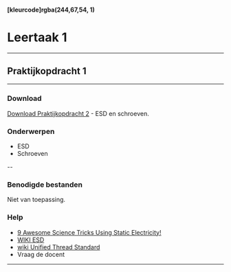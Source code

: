 #### [kleurcode]rgba(244,67,54, 1)

# Leertaak 1

---
## Praktijkopdracht 1
---

### Download

[Download Praktijkopdracht 2](https://elo.kw1c.nl/CMS/Studie/811%20ICT-Academie/811%20VakkenInhoud/%5BB.11%20HARa%5D%20Hardware%20AO/25187%20%C2%A0%20Applicatie-%20en%20mediaontwikkelaar/Periode%2001/Productie/02.%20Opdrachten/Leertaak%2002%20Schroef%20ESD-veilig/Praktijkopdracht%202.Schroef%20ESD-veilig.docx) - ESD en schroeven.

### Onderwerpen
* ESD
* Schroeven

--

### Benodigde bestanden
Niet van toepassing.

### Help
- [9 Awesome Science Tricks Using Static Electricity!](https://www.youtube.com/watch?v=ViZNgU-Yt-Y)
- [WIKI ESD](https://nl.wikipedia.org/wiki/Elektrostatische_ontlading)
- [wiki Unified Thread Standard](https://en.wikipedia.org/wiki/Unified_Thread_Standard)
- Vraag de docent

---
